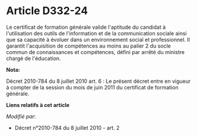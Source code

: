 # Article D332-24

Le certificat de formation générale valide l'aptitude du candidat à l'utilisation des outils de l'information et de la
communication sociale ainsi que sa capacité à évoluer dans un environnement social et professionnel. Il garantit
l'acquisition de compétences au moins au palier 2 du socle commun de connaissances et compétences, défini par arrêté du
ministre chargé de l'éducation.

**Nota:**

Décret 2010-784 du 8 juillet 2010 art. 6 : Le présent décret entre en vigueur à compter de la session du mois de juin 2011 du
certificat de formation générale.

**Liens relatifs à cet article**

_Modifié par_:

  - Décret n°2010-784 du 8 juillet 2010 - art. 2
